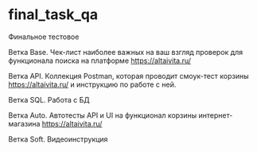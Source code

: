 # final_task_qa
Финальное тестовое

Ветка Base.
Чек-лист наиболее важных на ваш взгляд проверок для функционала поиска на платформе https://altaivita.ru/

Ветка API.
Коллекция Postman, которая проводит смоук-тест корзины https://altaivita.ru/ и инструкцию по работе с ней.

Ветка SQL.
Работа с БД

Ветка Auto.
Автотесты API и  UI  на функционал корзины интернет-магазина https://altaivita.ru/

Ветка Soft.
Видеоинструкция
